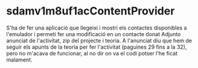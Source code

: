 # sdamv1m8uf1acContentProvider
S'ha de fer una aplicació que  llegeixi i mostri els contactes disponibles a l'emulador i permeti fer una modificació en un contacte donat
Adjunto anunciat de l'activitat, zip del projecte i teoria.
A l'anunciat diu que hem de seguir els apunts de la teoria per fer l'activitat (paguines 29 fins a la 32), pero no m'acava de funcionar, al no dir on va el codi potser l'he ficat malament.

